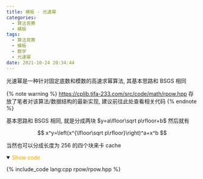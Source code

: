 ```yaml
---
title: 模板 - 光速幂
categories:
  - 算法竞赛
  - 模板
tags:
  - 算法竞赛
  - 模板
  - 数学
  - 光速幂
date: 2021-10-24 20:34:44
---
```


光速幂是一种针对固定底数和模数的高速求幂算法, 其基本思路和 BSGS 相同

<!-- more -->

{% note warning %}
<https://cplib.tifa-233.com/src/code/math/rpow.hpp> 存放了笔者对该算法/数据结构的最新实现, 建议前往此处查看相关代码
{% endnote %}

基本思路和 BSGS 相同, 就是分成两块 $y=a\lfloor\sqrt p\rfloor+b$ 然后就有

$$
x^y=\left(x^{\lfloor\sqrt p\rfloor}\right)^a+x^b
$$

当然也可以分成长度为 256 的四个块来卡 cache

<details open>
<summary><font color='orange'>Show code</font></summary>

{% include_code lang:cpp rpow/rpow.hpp %}

</details>
